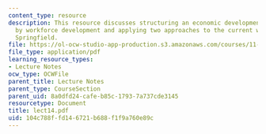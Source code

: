 ```yaml
---
content_type: resource
description: This resource discusses structuring an economic development strategy
  by workforce development and applying two approaches to the current workplan for
  Springfield.
file: https://ol-ocw-studio-app-production.s3.amazonaws.com/courses/11-945-springfield-studio-fall-2005/104c788ffd146721b688f1f9a760e89c_lect14.pdf
file_type: application/pdf
learning_resource_types:
- Lecture Notes
ocw_type: OCWFile
parent_title: Lecture Notes
parent_type: CourseSection
parent_uid: 8a0dfd24-cafe-b85c-1793-7a737cde3145
resourcetype: Document
title: lect14.pdf
uid: 104c788f-fd14-6721-b688-f1f9a760e89c
---
```


